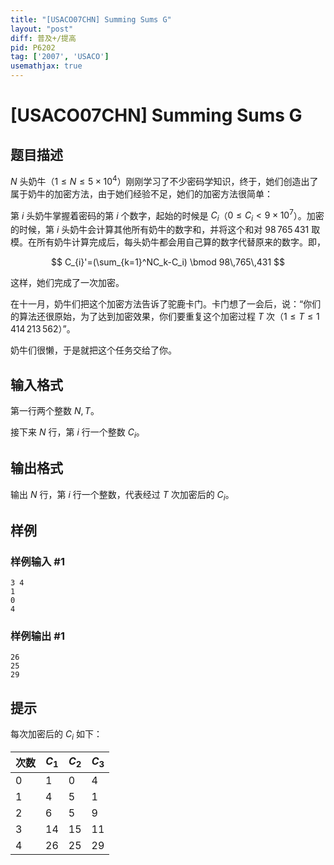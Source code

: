 ```yaml
---
title: "[USACO07CHN] Summing Sums G"
layout: "post"
diff: 普及+/提高
pid: P6202
tag: ['2007', 'USACO']
usemathjax: true
---
```


# [USACO07CHN] Summing Sums G
## 题目描述

$N$ 头奶牛（$1 \leq N \leq 5 \times 10^4$）刚刚学习了不少密码学知识，终于，她们创造出了属于奶牛的加密方法，由于她们经验不足，她们的加密方法很简单：

第 $i$ 头奶牛掌握着密码的第 $i$ 个数字，起始的时候是 $C_i$（$0 \leq C_i \lt 9 \times 10^7$）。加密的时候，第 $i$ 头奶牛会计算其他所有奶牛的数字和，并将这个和对 $98\,765\,431$ 取模。在所有奶牛计算完成后，每头奶牛都会用自己算的数字代替原来的数字。即，

$$
C_{i}'=(\sum_{k=1}^NC_k-C_i) \bmod 98\,765\,431
$$

这样，她们完成了一次加密。

在十一月，奶牛们把这个加密方法告诉了驼鹿卡门。卡门想了一会后，说：“你们的算法还很原始，为了达到加密效果，你们要重复这个加密过程 $T$ 次（$1 \leq T \leq 1\,414\,213\,562$）”。

奶牛们很懒，于是就把这个任务交给了你。
## 输入格式

第一行两个整数 $N,T$。

接下来 $N$ 行，第 $i$ 行一个整数 $C_i$。
## 输出格式

输出 $N$ 行，第 $i$ 行一个整数，代表经过 $T$ 次加密后的 $C_i$。
## 样例

### 样例输入 #1
```
3 4
1
0
4
```
### 样例输出 #1
```
26
25
29

```
## 提示

每次加密后的 $C_i$ 如下：

| 次数 | $C_1$ | $C_2$ | $C_3$ |
| ---- | ----- | ----- | ----- |
| 0    | 1     | 0     | 4     |
| 1    | 4     | 5     | 1     |
| 2    | 6     | 5     | 9     |
| 3    | 14    | 15    | 11    |
| 4    | 26    | 25    | 29    |
